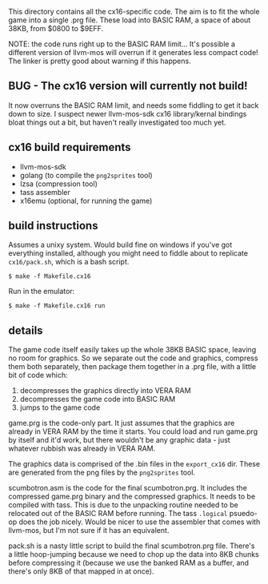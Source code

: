 This directory contains all the cx16-specific code.
The aim is to fit the whole game into a single .prg file.
These load into BASIC RAM, a space of about 38KB, from
$0800 to $9EFF.

NOTE: the code runs right up to the BASIC RAM limit...
It's possible a different version of llvm-mos will overrun if it generates
less compact code!
The linker is pretty good about warning if this happens.


## BUG - The cx16 version will currently not build!

It now overruns the BASIC RAM limit, and needs some fiddling to get it back down to size.
I suspect newer llvm-mos-sdk cx16 library/kernal bindings bloat things out a bit,
but haven't really investigated too much yet.

## cx16 build requirements

- llvm-mos-sdk
- golang (to compile the `png2sprites` tool)
- lzsa (compression tool)
- tass assembler
- x16emu (optional, for running the game)

## build instructions

Assumes a unixy system. Would build fine on windows if you've got everything
installed, although you might need to fiddle about to replicate
`cx16/pack.sh`, which is a bash script.

```
$ make -f Makefile.cx16
```

Run in the emulator:

```
$ make -f Makefile.cx16 run
```

## details

The game code itself easily takes up the whole 38KB BASIC space, leaving no
room for graphics.
So we separate out the code and graphics, compress them both separately,
then package them together in a .prg file, with a little bit of code which:
1. decompresses the graphics directly into VERA RAM
2. decompresses the game code into BASIC RAM
3. jumps to the game code

game.prg is the code-only part. It just assumes that the graphics are
already in VERA RAM by the time it starts.
You could load and run game.prg by itself and it'd work, but there wouldn't
be any graphic data - just whatever rubbish was already in VERA RAM.

The graphics data is comprised of the .bin files in the `export_cx16` dir.
These are generated from the png files by the `png2sprites` tool.

scumbotron.asm is the code for the final scumbotron.prg. It includes the
compressed game.prg binary and the compressed graphics.
It needs to be compiled with tass. This is due to the unpacking routine
needed to be relocated out of the BASIC RAM before running. The tass
`.logical` psuedo-op does the job nicely.
Would be nicer to use the assembler that comes with llvm-mos, but I'm not
sure if it has an equivalent.

pack.sh is a nasty little script to build the final scumbotron.prg file.
There's a little hoop-jumping because we need to chop up the data into
8KB chunks before compressing it (because we use the banked RAM as a buffer,
and there's only 8KB of that mapped in at once).

